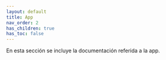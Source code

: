 ```yaml
---
layout: default
title: App
nav_order: 2
has_children: true
has_toc: false
---
```


En esta sección se incluye la documentación referida a la app.
